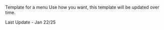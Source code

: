 Template for a menu 
Use how you want, this template will be updated over time.

Last Update - Jan 22/25

